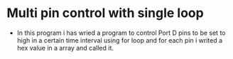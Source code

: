 # Multi pin control with single loop
- In this program i has wried a program to control Port D pins to be set to high in a certain time interval using for loop and for each pin i writed a hex value in a array and called it.
